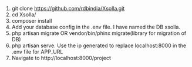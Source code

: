 1. git clone https://github.com/rdbindia/Xsolla.git
2. cd Xsolla/
3. composer install
4. Add your database config in the .env file. I have named the DB xsolla.
5. php artisan migrate OR vendor/bin/phinx migrate(library for migration of DB)
6. php artisan serve. Use the ip generated to replace localhost:8000 in the .env file for APP_URL
7. Navigate to http://localhost:8000/project
